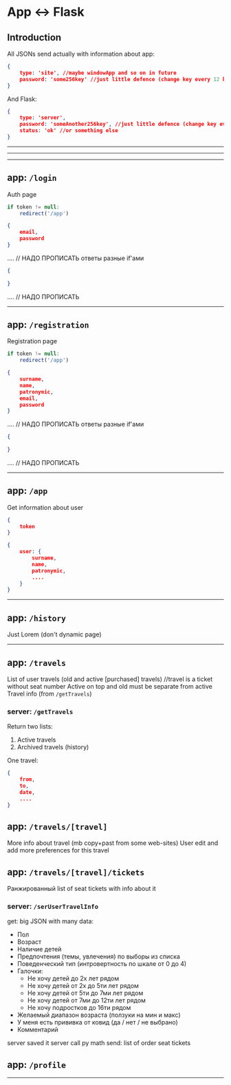 # App <-> Flask

## Introduction
All JSONs send actually with information about app: 
```JSON
{
    type: 'site', //maybe windowApp and so on in future
    password: 'some256key' //just little defence (change key every 12 hours on server side)
}
```
And Flask: 
```JSON
{
    type: 'server',
    password: 'someAnother256key', //just little defence (change key every 12 hours on server side)
    status: 'ok' //or something else
}
```

---
---
---

## app: `/login`
Auth page

```js
if token != null:
    redirect('/app')
```
```JSON
{
    email, 
    password
}
```
.... // НАДО ПРОПИСАТЬ ответы разные if'ами
```JSON
{
    
}
```
.... // НАДО ПРОПИСАТЬ

---

## app: `/registration`
Registration page

```js
if token != null:
    redirect('/app')
```
```JSON
{
    surname,
    name,
    patronymic,
    email, 
    password
}
```
.... // НАДО ПРОПИСАТЬ ответы разные if'ами
```JSON
{
    
}
```
.... // НАДО ПРОПИСАТЬ

---

## app: `/app`

Get information about user 

```JSON
{
    token
}
```
```JSON
{
    user: {
        surname,
        name,
        patronymic,
        ....
    }
}
```
---

## app: `/history`
Just Lorem (don't dynamic page)

---

## app: `/travels`
List of user travels (old and active [purchased] travels) //travel is a ticket without seat number
Active on top and old must be separate from active
Travel info (from `/getTravels`)

### server: `/getTravels`
Return two lists: 
1. Active travels 
2. Archived travels (history)

One travel: 
```JSON
{
    from,
    to,
    date,
    ....
}
```

## app: `/travels/[travel]`
More info about travel (mb copy+past from some web-sites)
User edit and add more preferences for this travel

## app: `/travels/[travel]/tickets`
Ранжированный list of seat tickets with info about it
### server: `/serUserTravelInfo`
get: big JSON with many data: 
- Пол
- Возраст
- Наличие детей
- Предпочтения (темы, увлечения) по выборы из списка
- Поведенческий тип (интровертность по шкале от 0 до 4)
- Галочки: 
  - Не хочу детей до 2х лет рядом
  - Не хочу детей от 2х до 5ти лет рядом
  - Не хочу детей от 5ти до 7ми лет рядом 
  - Не хочу детей от 7ми до 12ти лет рядом
  - Не хочу подростков до 16ти рядом
- Желаемый диапазон возраста (ползуки на мин и макс)
- У меня есть прививка от ковид (да / нет / не выбрано)
- Комментарий

server saved it
server call py math
send: list of order seat tickets

## app: `/profile`

---